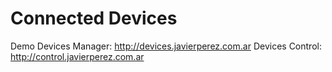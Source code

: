 Connected Devices
=============================

Demo
Devices Manager: http://devices.javierperez.com.ar
Devices Control: http://control.javierperez.com.ar
